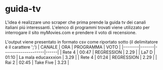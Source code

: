 # guida-tv
L'idea é realizzare uno scraper che prima prende la guida tv dei canali italiani piú interessanti. L'elenco di programmi trovati viene utilizzato per interrogare il sito myMovies.com e prendere il voto di recensione.

L'output viene presentato in formato csv come riportato sotto (il delimitatore é il carattere ';')
| CANALE | ORA   | PROGRAMMA           | VOTO |
|--------|-------|---------------------|------|
| Rete 4 | 00:47 | REGRESSION          | 2.29 |
| La7 D  | 01:10 | La mala educaxxxion | 3.29 |
| Rete 4 | 01:24 | REGRESSION          | 2.29 |
| Rai 2  | 02:45 | Take Five           | 3.23 |
